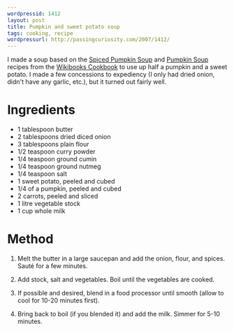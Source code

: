 ```yaml
---
wordpressid: 1412
layout: post
title: Pumpkin and sweet potato soup
tags: cooking, recipe
wordpressurl: http://passingcuriosity.com/2007/1412/
---
```


I made a soup based on the [Spiced Pumpkin Soup][1] and [Pumpkin Soup][2]
recipes from the [Wikibooks Cookbook][3] to use up half a pumpkin and a sweet
potato.  I made a few concessions to expediency (I only had dried onion, didn't
have any garlic, etc.), but it turned out fairly well.

[1]: http://en.wikibooks.org/wiki/Cookbook:Spiced_Pumpkin_Soup
[2]: http://en.wikibooks.org/wiki/Cookbook:Pumpkin_Soup
[3]: http://en.wikibooks.org/wiki/Cookbook

# Ingredients #

- 1 tablespoon butter
- 2 tablespoons dried diced onion
- 3 tablespoons plain flour
- 1/2 teaspoon curry powder
- 1/4 teaspoon ground cumin
- 1/4 teaspoon ground nutmeg
- 1/4 teaspoon salt
- 1 sweet potato, peeled and cubed
- 1/4 of a pumpkin, peeled and cubed
- 2 carrots, peeled and sliced
- 1 litre vegetable stock
- 1 cup whole milk


# Method #

1. Melt the butter in a large saucepan and add the onion, flour, and spices.
   Sauté for a few minutes.

2. Add stock, salt and vegetables. Boil until the vegetables are cooked.

3. If possible and desired, blend in a food processor until smooth (allow to
   cool for 10-20 minutes first).

4. Bring back to boil (if you blended it) and add the milk. Simmer for 5-10
   minutes.
